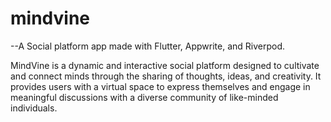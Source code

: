 # mindvine

--A Social  platform app made with Flutter, Appwrite, and Riverpod.

MindVine is a dynamic and interactive social platform designed to cultivate and connect minds through the sharing of thoughts, ideas, and creativity. It provides users with a virtual space to express themselves and engage in meaningful discussions with a diverse community of like-minded individuals.
